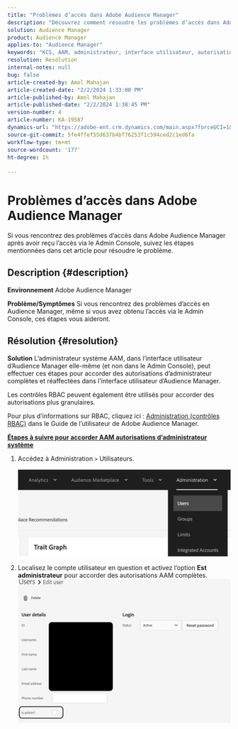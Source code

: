 ```yaml
---
title: "Problèmes d’accès dans Adobe Audience Manager"
description: "Découvrez comment résoudre les problèmes d’accès dans Adobe Audience Manager."
solution: Audience Manager
product: Audience Manager
applies-to: "Audience Manager"
keywords: "KCS, AAM, administrateur, interface utilisateur, autorisations, problèmes d’accès, Adobe Audience Manager, procédure"
resolution: Resolution
internal-notes: null
bug: false
article-created-by: Amol Mahajan
article-created-date: "2/2/2024 1:33:00 PM"
article-published-by: Amol Mahajan
article-published-date: "2/2/2024 1:38:45 PM"
version-number: 4
article-number: KA-19587
dynamics-url: "https://adobe-ent.crm.dynamics.com/main.aspx?forceUCI=1&pagetype=entityrecord&etn=knowledgearticle&id=8ecad68e-cfc1-ee11-9079-6045bd006704"
source-git-commit: 5fe4ffef55d637b4bf76253f1c594ced2c1ed6fa
workflow-type: tm+mt
source-wordcount: '177'
ht-degree: 1%

---
```


# Problèmes d’accès dans Adobe Audience Manager


Si vous rencontrez des problèmes d’accès dans Adobe Audience Manager après avoir reçu l’accès via le Admin Console, suivez les étapes mentionnées dans cet article pour résoudre le problème.

## Description {#description}


<b>Environnement</b>
Adobe Audience Manager

<b>Problème/Symptômes</b>
Si vous rencontrez des problèmes d’accès en Audience Manager, même si vous avez obtenu l’accès via le Admin Console, ces étapes vous aideront.


## Résolution {#resolution}


<b>Solution</b>
L’administrateur système AAM, dans l’interface utilisateur d’Audience Manager elle-même (et non dans le Admin Console), peut effectuer ces étapes pour accorder des autorisations d’administrateur complètes et réaffectées dans l’interface utilisateur d’Audience Manager.

Les contrôles RBAC peuvent également être utilisés pour accorder des autorisations plus granulaires.

Pour plus d’informations sur RBAC, cliquez ici : [Administration (contrôles RBAC)](https://experienceleague.adobe.com/docs/audience-manager/user-guide/features/administration/administration-overview.html?lang=fr) dans le Guide de l’utilisateur de Adobe Audience Manager.

<u><b>Étapes à suivre pour accorder AAM autorisations d’administrateur système</b></u>

1. Accédez à Administration `>`  Utilisateurs.

   ![](assets/0c4ffacf-e9d5-ec11-a7b5-000d3a37750e.png)
2. Localisez le compte utilisateur en question et activez l’option <b>Est administrateur</b> pour accorder des autorisations AAM complètes.![](assets/07c16ce8-e9d5-ec11-a7b5-000d3a37750e.png)

